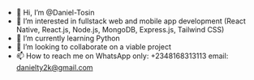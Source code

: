 - 👋 Hi, I’m @Daniel-Tosin
- 👀 I’m interested in fullstack web and mobile app development (React Native, React.js, Node.js, MongoDB, Express.js, Tailwind CSS)
- 🌱 I’m currently learning Python
- 💞️ I’m looking to collaborate on a viable project
- 📫 How to reach me on WhatsApp only: +2348168313113 email: danielty2k@gmail.com

<!---
Daniel-Tosin/Daniel-Tosin is a ✨ special ✨ repository because its `README.md` (this file) appears on your GitHub profile.
You can click the Preview link to take a look at your changes.
--->

